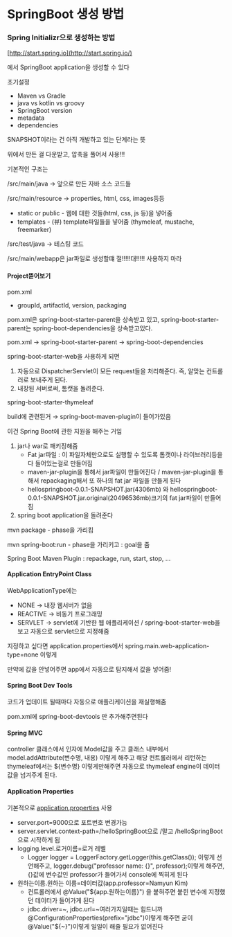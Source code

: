 # SpringBoot 생성 방법

### Spring Initializr으로 생성하는 방법

[http://start.spring.io](http://start.spring.io/)

에서 SpringBoot application을 생성할 수 있다

초기설정

* Maven vs Gradle
* java vs kotlin vs groovy
* SpringBoot version
* metadata
* dependencies

SNAPSHOT이라는 건 아직 개발하고 있는 단계라는 뜻

위에서 만든 걸 다운받고, 압축을 풀어서 사용!!!

기본적인 구조는

/src/main/java → 앞으로 만든 자바 소스 코드들

/src/main/resource → properties, html, css, images등등

* static or public - 웹에 대한 것들\(html, css, js 등\)을 넣어줌
* templates - \(뷰\) template파일들을 넣어줌 \(thymeleaf, mustache, freemarker\)

/src/test/java → 테스팅 코드

/src/main/webapp은 jar파일로 생성할떄 절!!!!!대!!!!! 사용하지 마라

#### Project뜯어보기

pom.xml

* groupId, artifactId, version, packaging

pom.xml은 spring-boot-starter-parent을 상속받고 있고, spring-boot-starter-parent는 spring-boot-dependencies을 상속받고있다.

pom.xml → spring-boot-starter-parent → spring-boot-dependencies

spring-boot-starter-web을 사용하게 되면

1. 자동으로 DispatcherServlet이 모든 request들을 처리해준다. 즉, 알맞는 컨트롤러로 보내주게 된다.
2. 내장된 서버로써, 톰캣을 돌려준다.

spring-boot-starter-thymeleaf

build에 관련된거 → spring-boot-maven-plugin이 들어가있음

이건 Spring Boot에 관한 지원을 해주는 거임

1. jar나 war로 패키징해줌
   * Fat jar파일 : 이 파일자체만으로도 실행할 수 있도록 톰캣이나 라이브러리등을 다 들어있는걸로 만들어짐
   * maven-jar-plugin을 통해서 jar파일이 만들어진다 / maven-jar-plugin을 통해서 repackaging해서 또 하나의 fat jar 파일을 만들게 된다
   * hellospringboot-0.0.1-SNAPSHOT.jar\(4306mb\) 와 hellospringboot-0.0.1-SNAPSHOT.jar.original\(20496536mb\)크기의 fat jar파일이 만들어짐
2. spring boot application을 돌려준다

mvn package - phase을 가리킴

mvn spring-boot:run - phase을 가리키고 : goal을 줌

Spring Boot Maven Plugin : repackage, run, start, stop, ...

#### Application EntryPoint Class

WebApplicationType에는

* NONE → 내장 웹서버가 없음
* REACTIVE → 비동기 프로그래밍
* SERVLET → servlet에 기반한 웹 애플리케이션 / spring-boot-starter-web을 보고 자동으로 servlet으로 지정해줌

지정하고 싶다면 application.properties에서 spring.main.web-application-type=none 이렇게

만약에 값을 안넣어주면 app에서 자동으로 탐지해서 값을 넣어줌!

#### Spring Boot Dev Tools

코드가 업데이트 될때마다 자동으로 애플리케이션을 재실행해줌

pom.xml에 spring-boot-devtools 만 추가해주면된다

#### Spring MVC

controller 클래스에서 인자에 Model값을 주고 클래스 내부에서 model.addAttribute\(변수명, 내용\) 이렇게 해주고 해당 컨트롤러에서 리턴하는 thymeleaf에서는 ${변수명} 이렇게만해주면 자동으로 thymeleaf engine이 데이터값을 넘겨주게 된다.

#### Application Properties

기본적으로 [application.properties](http://application.properties/) 사용

* server.port=9000으로 포트번호 변경가능
* server.servlet.context-path=/helloSpringBoot으로 /말고 /helloSpringBoot으로 시작하게 됨
* logging.level.로거이름=로거 레벨
  * Logger logger = LoggerFactory.getLogger\(this.getClass\(\)\); 이렇게 선언해주고, logger.debug\("professor name: {}", professor\);이렇게 해주면, {}값에 변수값인 professor가 들어가서 console에 찍히게 된다
* 원하는이름.원하는 이름=데이터값\(app.professor=Namyun Kim\)
  * 컨트롤러에서 @Value\("${app.원하는이름}"\) 을 붙혀주면 붙힌 변수에 지정했던 데이터가 들어가게 된다
  * jdbc.driver=~, jdbc.url=~여러가지일때는 힘드니까 @ConfigurationProperties\(prefix="jdbc"\)이렇게 해주면 굳이 @Value\("${~}"\)이렇게 일일이 해줄 필요가 없어진다

